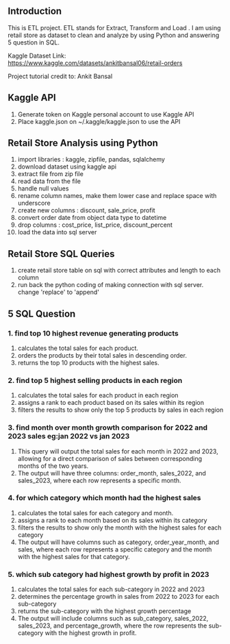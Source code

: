 ## Introduction
This is ETL project. ETL stands for Extract, Transform and Load . I am using retail store as dataset to clean and analyze by using Python and answering 5 question in SQL.

Kaggle Dataset Link: https://www.kaggle.com/datasets/ankitbansal06/retail-orders

Project tutorial credit to: Ankit Bansal

## Kaggle API
1. Generate token on Kaggle personal account to use Kaggle API
2. Place kaggle.json on ~/.kaggle/kaggle.json to use the API

## Retail Store Analysis using Python
1. import libraries : kaggle, zipfile, pandas, sqlalchemy
2. download dataset using kaggle api
3. extract file from zip file
4. read data from the file
5. handle null values
6. rename column names, make them lower case and replace space with underscore
7. create new columns : discount, sale_price, profit
8. convert order date from object data type to datetime
9. drop columns : cost_price, list_price, discount_percent
10. load the data into sql server

## Retail Store SQL Queries
1. create retail store table on sql with correct attributes and length to each column
2. run back the python coding of making connection with sql server. change 'replace' to 'append'

## 5 SQL Question 

### 1. find top 10 highest revenue generating products
1. calculates the total sales for each product.
2. orders the products by their total sales in descending order.
3. returns the top 10 products with the highest sales.

### 2. find top 5 highest selling products in each region
1. calculates the total sales for each product in each region
2. assigns a rank to each product based on its sales within its region
3. filters the results to show only the top 5 products by sales in each region

### 3. find month over month growth comparison for 2022 and 2023 sales eg:jan 2022 vs jan 2023
1. This query will output the total sales for each month in 2022 and 2023, allowing for a direct comparison of sales between corresponding months of the two years.
2. The output will have three columns: order_month, sales_2022, and sales_2023, where each row represents a specific month.

### 4. for which category which month had the highest sales
1. calculates the total sales for each category and month.
2. assigns a rank to each month based on its sales within its category
3. filters the results to show only the month with the highest sales for each category
4. The output will have columns such as category, order_year_month, and sales, where each row represents a specific category and the month with the highest sales for that category.

### 5. which sub category had highest growth by profit in 2023
1. calculates the total sales for each sub-category in 2022 and 2023
2. determines the percentage growth in sales from 2022 to 2023 for each sub-category
3. returns the sub-category with the highest growth percentage
4. The output will include columns such as sub_category, sales_2022, sales_2023, and percentage_growth, where the row represents the sub-category with the highest growth in profit.







